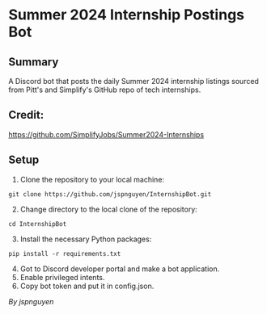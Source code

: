 # Summer 2024 Internship Postings Bot

## Summary

A Discord bot that posts the daily Summer 2024 internship listings sourced from Pitt's and Simplify's GitHub repo of tech internships.

## Credit:
https://github.com/SimplifyJobs/Summer2024-Internships

## Setup

1. Clone the repository to your local machine:
```terminal
git clone https://github.com/jspnguyen/InternshipBot.git
```
2. Change directory to the local clone of the repository:
```terminal
cd InternshipBot
```
3. Install the necessary Python packages:
```terminal
pip install -r requirements.txt
```
4. Got to Discord developer portal and make a bot application.
5. Enable privileged intents.
6. Copy bot token and put it in config.json.

*By jspnguyen*